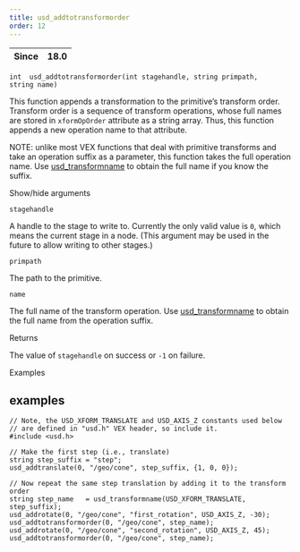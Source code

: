 ```yaml
---
title: usd_addtotransformorder
order: 12
---
```

| Since | 18.0 |
| --- | --- |

`int  usd_addtotransformorder(int stagehandle, string primpath, string name)`

This function appends a transformation to the primitive’s transform order. Transform order is a sequence of transform operations, whose full names are stored in `xformOpOrder` attribute as a string array. Thus, this function appends a new operation name to that attribute.

NOTE: unlike most VEX functions that deal with primitive transforms and take an operation suffix as a parameter, this function takes the full operation name. Use [usd_transformname](usd_transformname.html "Constructs a full name of a transform operation") to obtain the full name if you know the suffix.

Show/hide arguments

`stagehandle`

A handle to the stage to write to. Currently the only valid value is `0`, which means the current stage in a node. (This argument may be used in the future to allow writing to other stages.)

`primpath`

The path to the primitive.

`name`

The full name of the transform operation. Use [usd_transformname](usd_transformname.html "Constructs a full name of a transform operation") to obtain the full name from the operation suffix.

Returns

The value of `stagehandle` on success or `-1` on failure.

Examples

## examples

```vex
// Note, the USD_XFORM_TRANSLATE and USD_AXIS_Z constants used below 
// are defined in "usd.h" VEX header, so include it.
#include <usd.h>

// Make the first step (i.e., translate)
string step_suffix = "step";
usd_addtranslate(0, "/geo/cone", step_suffix, {1, 0, 0});

// Now repeat the same step translation by adding it to the transform order
string step_name   = usd_transformname(USD_XFORM_TRANSLATE, step_suffix);
usd_addrotate(0, "/geo/cone", "first_rotation", USD_AXIS_Z, -30);
usd_addtotransformorder(0, "/geo/cone", step_name);
usd_addrotate(0, "/geo/cone", "second_rotation", USD_AXIS_Z, 45);
usd_addtotransformorder(0, "/geo/cone", step_name);

```
